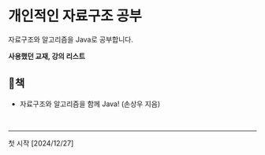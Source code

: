 <h1>개인적인 자료구조 공부</h1>
자료구조와 알고리즘을 Java로 공부합니다.


<strong>사용했던 교재, 강의 리스트</strong>
<br>
<h2>📖책</h2>
<ul>
  <li>자료구조와 알고리즘을 함께 Java! (손상우 지음)</li>
</ul>



<br>
<hr>
첫 시작 [2024/12/27]
